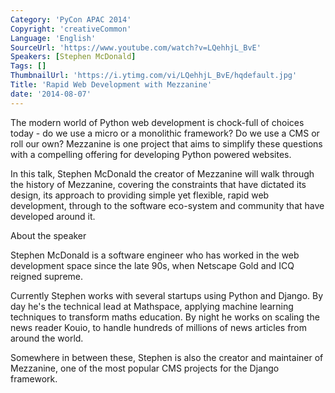 ```yaml
---
Category: 'PyCon APAC 2014'
Copyright: 'creativeCommon'
Language: 'English'
SourceUrl: 'https://www.youtube.com/watch?v=LQehhjL_BvE'
Speakers: [Stephen McDonald]
Tags: []
ThumbnailUrl: 'https://i.ytimg.com/vi/LQehhjL_BvE/hqdefault.jpg'
Title: 'Rapid Web Development with Mezzanine'
date: '2014-08-07'
---
```

The modern world of Python web development is chock-full of choices today - do we use a micro or a monolithic framework? Do we use a CMS or roll our own? Mezzanine is one project that aims to simplify these questions with a compelling offering for developing Python powered websites.

In this talk, Stephen McDonald the creator of Mezzanine will walk through the history of Mezzanine, covering the constraints that have dictated its design, its approach to providing simple yet flexible, rapid web development, through to the software eco-system and community that have developed around it.


About the speaker

Stephen McDonald is a software engineer who has worked in the web development space since the late 90s, when Netscape Gold and ICQ reigned supreme.

Currently Stephen works with several startups using Python and Django. By day he's the technical lead at Mathspace, applying machine learning techniques to transform maths education. By night he works on scaling the news reader Kouio, to handle hundreds of millions of news articles from around the world.

Somewhere in between these, Stephen is also the creator and maintainer of Mezzanine, one of the most popular CMS projects for the Django framework.